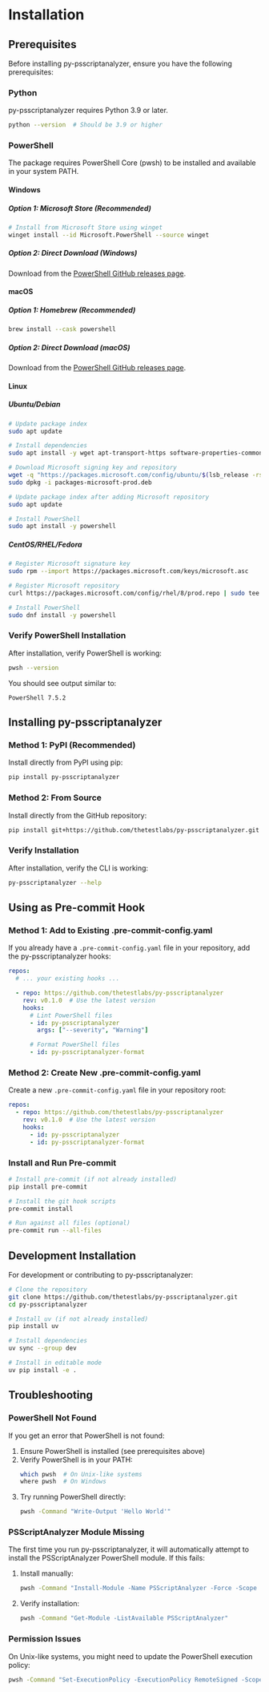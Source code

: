 # Installation

## Prerequisites

Before installing py-psscriptanalyzer, ensure you have the following prerequisites:

### Python

py-psscriptanalyzer requires Python 3.9 or later.

```bash
python --version  # Should be 3.9 or higher
```

### PowerShell

The package requires PowerShell Core (pwsh) to be installed and available in your system PATH.

#### Windows

##### Option 1: Microsoft Store (Recommended)

```bash
# Install from Microsoft Store using winget
winget install --id Microsoft.PowerShell --source winget
```

##### Option 2: Direct Download (Windows)

Download from the [PowerShell GitHub releases page](https://github.com/PowerShell/PowerShell/releases).

#### macOS

##### Option 1: Homebrew (Recommended)

```bash
brew install --cask powershell
```

##### Option 2: Direct Download (macOS)

Download from the [PowerShell GitHub releases page](https://github.com/PowerShell/PowerShell/releases).

#### Linux

##### Ubuntu/Debian

```bash
# Update package index
sudo apt update

# Install dependencies
sudo apt install -y wget apt-transport-https software-properties-common

# Download Microsoft signing key and repository
wget -q "https://packages.microsoft.com/config/ubuntu/$(lsb_release -rs)/packages-microsoft-prod.deb"
sudo dpkg -i packages-microsoft-prod.deb

# Update package index after adding Microsoft repository
sudo apt update

# Install PowerShell
sudo apt install -y powershell
```

##### CentOS/RHEL/Fedora

```bash
# Register Microsoft signature key
sudo rpm --import https://packages.microsoft.com/keys/microsoft.asc

# Register Microsoft repository
curl https://packages.microsoft.com/config/rhel/8/prod.repo | sudo tee /etc/yum.repos.d/microsoft.repo

# Install PowerShell
sudo dnf install -y powershell
```

### Verify PowerShell Installation

After installation, verify PowerShell is working:

```bash
pwsh --version
```

You should see output similar to:

```text
PowerShell 7.5.2
```

## Installing py-psscriptanalyzer

### Method 1: PyPI (Recommended)

Install directly from PyPI using pip:

```bash
pip install py-psscriptanalyzer
```

### Method 2: From Source

Install directly from the GitHub repository:

```bash
pip install git+https://github.com/thetestlabs/py-psscriptanalyzer.git
```

### Verify Installation

After installation, verify the CLI is working:

```bash
py-psscriptanalyzer --help
```

## Using as Pre-commit Hook

### Method 1: Add to Existing .pre-commit-config.yaml

If you already have a `.pre-commit-config.yaml` file in your repository, add the py-psscriptanalyzer hooks:

```yaml
repos:
  # ... your existing hooks ...

  - repo: https://github.com/thetestlabs/py-psscriptanalyzer
    rev: v0.1.0  # Use the latest version
    hooks:
      # Lint PowerShell files
      - id: py-psscriptanalyzer
        args: ["--severity", "Warning"]

      # Format PowerShell files
      - id: py-psscriptanalyzer-format
```

### Method 2: Create New .pre-commit-config.yaml

Create a new `.pre-commit-config.yaml` file in your repository root:

```yaml
repos:
  - repo: https://github.com/thetestlabs/py-psscriptanalyzer
    rev: v0.1.0  # Use the latest version
    hooks:
      - id: py-psscriptanalyzer
      - id: py-psscriptanalyzer-format
```

### Install and Run Pre-commit

```bash
# Install pre-commit (if not already installed)
pip install pre-commit

# Install the git hook scripts
pre-commit install

# Run against all files (optional)
pre-commit run --all-files
```

## Development Installation

For development or contributing to py-psscriptanalyzer:

```bash
# Clone the repository
git clone https://github.com/thetestlabs/py-psscriptanalyzer.git
cd py-psscriptanalyzer

# Install uv (if not already installed)
pip install uv

# Install dependencies
uv sync --group dev

# Install in editable mode
uv pip install -e .
```

## Troubleshooting

### PowerShell Not Found

If you get an error that PowerShell is not found:

1. Ensure PowerShell is installed (see prerequisites above)
2. Verify PowerShell is in your PATH:
   ```bash
   which pwsh  # On Unix-like systems
   where pwsh  # On Windows
   ```
3. Try running PowerShell directly:
   ```bash
   pwsh -Command "Write-Output 'Hello World'"
   ```

### PSScriptAnalyzer Module Missing

The first time you run py-psscriptanalyzer, it will automatically attempt to install the PSScriptAnalyzer PowerShell module. If this fails:

1. Install manually:
   ```bash
   pwsh -Command "Install-Module -Name PSScriptAnalyzer -Force -Scope CurrentUser"
   ```

2. Verify installation:
   ```bash
   pwsh -Command "Get-Module -ListAvailable PSScriptAnalyzer"
   ```

### Permission Issues

On Unix-like systems, you might need to update the PowerShell execution policy:

```bash
pwsh -Command "Set-ExecutionPolicy -ExecutionPolicy RemoteSigned -Scope CurrentUser"
```
